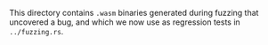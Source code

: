 This directory contains `.wasm` binaries generated during fuzzing that uncovered
a bug, and which we now use as regression tests in `../fuzzing.rs`.
